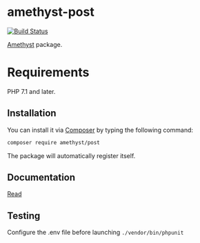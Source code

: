 # amethyst-post

[![Build Status](https://travis-ci.org/amethyst-php/post.svg?branch=master)](https://travis-ci.org/amethyst-php/post)

[Amethyst](https://github.com/amethyst-php/amethyst) package.

# Requirements

PHP 7.1 and later.

## Installation

You can install it via [Composer](https://getcomposer.org/) by typing the following command:

```bash
composer require amethyst/post
```

The package will automatically register itself.

## Documentation

[Read](docs/index.md)

## Testing

Configure the .env file before launching `./vendor/bin/phpunit`
